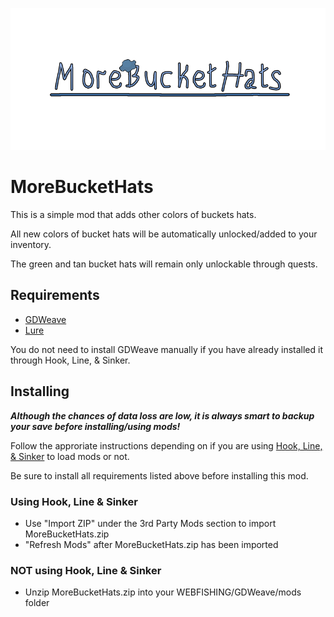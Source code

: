 ![MoreBucketHats Logo](https://github.com/nicatoris/MoreBucketHats/blob/main/morebuckethats.png?raw=true)

# MoreBucketHats

This is a simple mod that adds other colors of buckets hats.

All new colors of bucket hats will be automatically unlocked/added to your inventory.

The green and tan bucket hats will remain only unlockable through quests.

## Requirements

- [GDWeave](https://github.com/NotNite/GDWeave/tree/main)
- [Lure](https://github.com/Sulayre/WebfishingLure)

You do not need to install GDWeave manually if you have already installed it through Hook, Line, & Sinker.
## Installing
***Although the chances of data loss are low, it is always smart to backup your save before installing/using mods!***

Follow the approriate instructions depending on if you are using [Hook, Line, & Sinker](https://github.com/pyoidzzz/HLSRewritten) to load mods or not.

Be sure to install all requirements listed above before installing this mod.
### Using Hook, Line & Sinker
- Use "Import ZIP" under the 3rd Party Mods section to import MoreBucketHats.zip
- "Refresh Mods" after MoreBucketHats.zip has been imported

### **NOT** using Hook, Line & Sinker
- Unzip MoreBucketHats.zip into your WEBFISHING/GDWeave/mods folder
